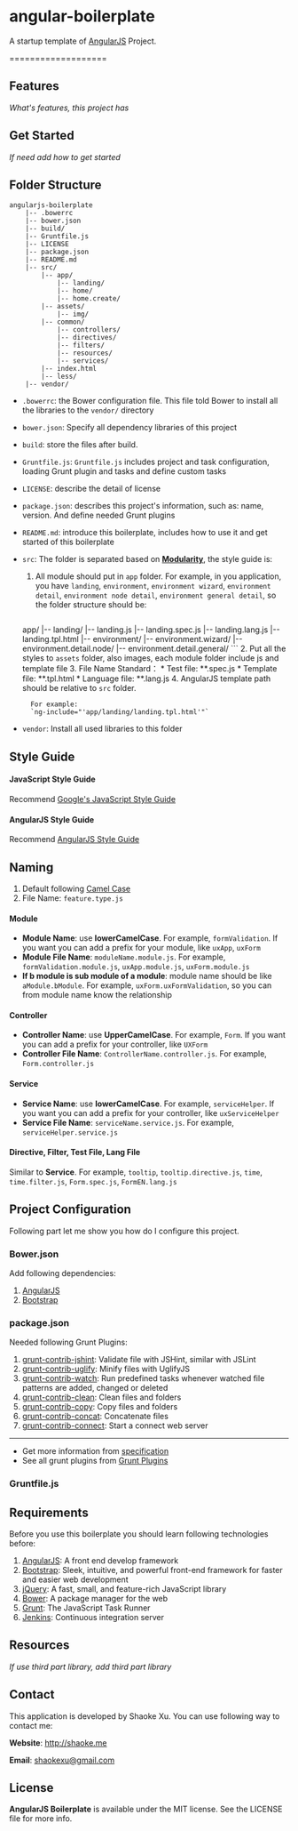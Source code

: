 # angular-boilerplate

A startup template of [AngularJS](http://angularjs.org) Project.

===================

## Features
_What's features, this project has_

## Get Started
_If need add how to get started_

## Folder Structure
```
angularjs-boilerplate
    |-- .bowerrc
    |-- bower.json
    |-- build/
    |-- Gruntfile.js
    |-- LICENSE
    |-- package.json
    |-- README.md
    |-- src/
        |-- app/
            |-- landing/
            |-- home/
            |-- home.create/
        |-- assets/
            |-- img/
        |-- common/
            |-- controllers/
            |-- directives/
            |-- filters/
            |-- resources/
            |-- services/
        |-- index.html
        |-- less/
    |-- vendor/
```

*  `.bowerrc`: the Bower configuration file. This file told Bower to install all the libraries to the `vendor/` directory
*  `bower.json`: Specify all dependency libraries of this project
*  `build`: store the files after build.
*  `Gruntfile.js`: `Gruntfile.js` includes project and task configuration, loading Grunt plugin and tasks and define custom tasks
*  `LICENSE`: describe the detail of license
*  `package.json`: describes this project's information, such as: name, version. And define needed Grunt plugins
* `README.md`:  introduce this boilerplate, includes how to use it and get started of this boilerplate
* `src`: The folder is separated based on [__Modularity__](http://cliffmeyers.com/blog/2013/4/21/code-organization-angularjs-javascript), the style guide is:
    1. All  module should put in `app` folder. For example, in you application, you have `landing`, `environment`, `environment wizard`, `environment detail`, `environment node detail`, `environment general detail`, so the folder structure should be: 

        ```
    app/
        |-- landing/
            |-- landing.js
            |-- landing.spec.js
            |-- landing.lang.js
            |-- landing.tpl.html
        |-- environment/
        |-- environment.wizard/
        |-- environment.detail.node/
        |-- environment.detail.general/
        ```
    2. Put all the styles to `assets` folder, also images, each module folder include js and template file
    3. File Name Standard：
        * Test file:          **.spec.js
        * Template file: **.tpl.html
        * Language file: **.lang.js
    4. AngularJS template path should be relative to `src` folder. 
        
        For example:
        `ng-include="'app/landing/landing.tpl.html'"`
        
 * `vendor`:  Install all used libraries to this folder

## Style Guide

#### JavaScript Style Guide
    
Recommend [Google's JavaScript Style Guide](http://google-styleguide.googlecode.com/svn/trunk/javascriptguide.xml)
#### AngularJS Style Guide
Recommend [AngularJS Style Guide](https://github.com/johnpapa/angularjs-styleguide)

## Naming
1. Default following [Camel Case](http://en.wikipedia.org/wiki/CamelCase)
2. File Name: `feature.type.js`
#### Module
* **Module Name**: use **lowerCamelCase**. For example,  `formValidation`. If you want you can add a prefix for your module, like `uxApp`, `uxForm`
* **Module File Name**: `moduleName.module.js`. For example, `formValidation.module.js`, `uxApp.module.js`, `uxForm.module.js`
* **If b module is sub module of a module**: module name should be like `aModule.bModule`. For example, `uxForm.uxFormValidation`, so you can from module name know the relationship

#### Controller
* **Controller Name**: use **UpperCamelCase**. For example, `Form`. If you want you can add a prefix for your controller, like `UXForm`
* **Controller File Name**: `ControllerName.controller.js`. For example, `Form.controller.js`

#### Service
* **Service Name**: use **lowerCamelCase**. For example, `serviceHelper`. If you want you can add a prefix for your controller, like `uxServiceHelper`
* **Service File Name**: `serviceName.service.js`. For example, `serviceHelper.service.js`

#### Directive, Filter, Test File, Lang File
Similar to **Service**. For example, `tooltip`, `tooltip.directive.js`, `time`, `time.filter.js`, `Form.spec.js`, `FormEN.lang.js`




## Project Configuration

Following part let me show you how do I configure this project.

### Bower.json

Add following dependencies:

1. [AngularJS](http://angularjs.org)
2. [Bootstrap](http://getbootstrap.com/2.3.2/)

### package.json

Needed following Grunt Plugins:

1. [grunt-contrib-jshint](https://npmjs.org/package/grunt-contrib-jshint): Validate file with JSHint, similar with JSLint
2. [grunt-contrib-uglify](https://npmjs.org/package/grunt-contrib-uglify): Minify files with UglifyJS
3. [grunt-contrib-watch](https://npmjs.org/package/grunt-contrib-watch): Run predefined tasks whenever watched file patterns are added, changed or deleted
4. [grunt-contrib-clean](https://npmjs.org/package/grunt-contrib-clean): Clean files and folders
5. [grunt-contrib-copy](https://npmjs.org/package/grunt-contrib-copy): Copy files and folders
6. [grunt-contrib-concat](https://npmjs.org/package/grunt-contrib-concat):  Concatenate files
7. [grunt-contrib-connect](https://npmjs.org/package/grunt-contrib-connect): Start a connect web server

-------
* Get more information from [specification](https://npmjs.org/doc/json.html)
* See all grunt plugins from [Grunt Plugins](http://gruntjs.com/plugins#/)

### Gruntfile.js

## Requirements

Before you use this boilerplate you should learn following technologies before:

1. [AngularJS](http://angularjs.org): A front end develop framework
2. [Bootstrap](http://getbootstrap.com/2.3.2/): Sleek, intuitive, and powerful front-end framework for faster and easier web development
3. [jQuery](http://jquery.com): A fast, small, and feature-rich JavaScript library
4. [Bower](http://bower.io): A package manager for the web
5. [Grunt](http://gruntjs.com): The JavaScript Task Runner
6. [Jenkins](http://jenkins-ci.org): Continuous integration server

## Resources
_If use third part library, add third part library_

## Contact
This application is developed by Shaoke Xu. You can use following way to contact me:

**Website**: <http://shaoke.me>

**Email**: [ shaokexu@gmail.com ](shaokexu@gmail.com)

## License
**AngularJS Boilerplate** is available under the MIT license. See the LICENSE file for more info.